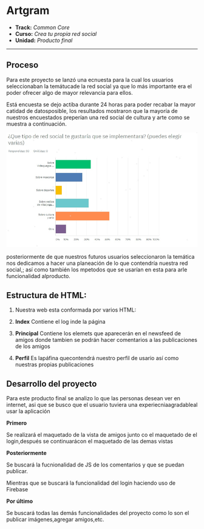 # Artgram

* **Track:** _Common Core_
* **Curso:** _Crea tu propia red social_
* **Unidad:** _Producto final_

***

## Proceso

Para este proyecto se lanzó una ecnuesta para la cual los usuarios seleccionaban la temátucade la red social ya que lo más importante era el poder ofrecer algo de mayor relevancia para ellos.

Está encuesta se dejo actiba durante 24 horas para poder recabar la mayor catidad de datosposible, los resultados mostraron que la mayoría de nuestros encuestados preperían una red social de cultura y arte como se muestra a continuación.

![encuesta](assets/images/grafica1.jpg)

posteriormente de que nuestros futuros usuarios seleccionaron la temática nos dedicamos a hacer una planeación de lo que contendría nuestra red social,; así como también los mpetodos que se usarían en esta para arle funcionalidad alproducto.


## Estructura de HTML:

1. Nuestra web esta conformada por varios HTML:

  1. **Index** Contiene el log inde la página

  2. **Principal** Contiene los elemets que aparecerán en el newsfeed de amigos donde tambien se podrán hacer comentarios a las publicaciones de los amigos

  3. **Perfil** Es lapáfina quecontendrá nuestro perfil de usario así como nuestras propias publicaciones



## Desarrollo del proyecto

Para este producto final se analizo lo que las personas desean ver en internet, asi que se busco que el usuario tuviera una experiecniaagradableal usar la aplicación

**Primero**

Se realizará el maquetado de la vista de amigos junto co  el maquetado de el login,después se continuarácon el maquetado de las demas vistas



**Posteriormente**

Se buscará la fucnionalidad de JS de los comentarios y que se puedan publicar.

Mientras que se buscará la funcionalidad del login haciendo uso de Firebase

**Por último**

Se buscará todas las demás funcionalidades del proyecto como lo son el publicar imágenes,agregar amigos,etc.



